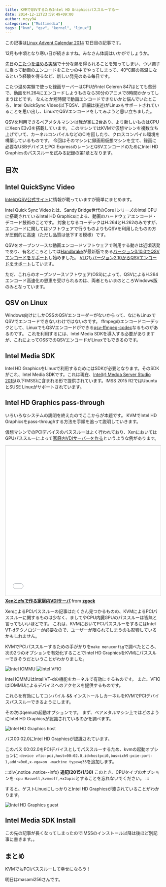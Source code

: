 ```yaml
---
title: KVMでQSVするためIntel HD Graphicsパススルーするー
date: 2014-12-12T23:59:49+09:00
author: mzyy94
categories: ["Multimedia"]
tags: ["kvm", "qsv", "kernel", "linux"]
---
```


この記事は[Linux Advent Calendar 2014](http://qiita.com/advent-calendar/2014/linux) 12日目の記事です。

12月も中頃となり寒い日が続きますね。みなさん体調はいかがでしょうか。

先日の[こたつを温める実験](../2014/2014-12-10-kotatsu-heating.md)で十分な熱を得られることを知ってしまい、つい調子に乗って動画のエンコードをこたつの中でやってしまって、40℃超の高温になるという経験を得るなど、新しい発見のある毎日です。

こたつ温め実験で使った録画サーバーはCPUがIntel Celeron 847はとても貧弱で、動画をH.264にエンコードしようものなら30分のアニメで8時間かかってしまうほどです。
なんとか短時間で動画エンコードできないかと悩んでいたところ、Intel QuickSync Video(以下QSV、詳細は後述)がLinuxもサポートされていることを思い出し、LinuxでQSVエンコードをしてみようと思い立ちました。

QSVを利用できるベアメタルマシンは我が家に2台あり、より新しいものはCPUにXeon E3v3を搭載しています。
このマシンではKVMで仮想マシンを複数立ち上げていて、カーネルコンパイルなどのCIを回したり、クロスコンパイル環境を構築しているものです。
今回はそのマシンに録画用仮想マシンを立て、録画に必要なUSBデバイスとPCI ExpressのレーンとQSVエンコードのためにIntel HD Graphicsのパススルーを試みる記録の第1章となります。

<!-- more -->
## 目次


## Intel QuickSync Video

[IntelのQSV公式サイト](http://www.intel.co.jp/content/www/jp/ja/architecture-and-technology/quick-sync-video/quick-sync-video-general.html)に情報が載っていますが簡単にまとめます。

Intel Quick Sync Videoとは、Sandy Bridge世代のCore iシリーズのIntel CPUに搭載されているIntel HD Graphicsによる、動画のハードウェアエンコード・デコード技術のことです。
対象となるコーデックはH.264とH.262のみですが、エンコードに関してはソフトウェアで行うものよりもQSVを利用したものの方が圧倒的に高速（ただし品質は低下する模様）です。

QSVをオープンソースな動画エンコードソフトウェアで利用する動きは近頃活発であり、有名どころとしては[Handbrake](https://handbrake.fr)が最新版である[バージョン0.10.0でQSVエンコードをサポート](https://handbrake.fr/news.php?article=27)し始めました。
[VLC](http://www.videolan.org)も[バージョン2.10からQSVエンコードをサポート](http://www.videolan.org/vlc/releases/2.1.0.html)しています。

ただ、これらのオープンソースソフトウェア(OSS)によって、QSVによるH.264エンコード高速化の恩恵を受けられるのは、両者ともいまのところWindows版のみとなっています。


## QSV on Linux

Windows向けにしかOSSのQSVエンコーダーがないからって、なにもLinuxでQSVでエンコードできないわけではないのです。
ffmpegのエンコードコーデックとして、LinuxでもQSVエンコードができる[qsv-ffmpeg-codec](https://github.com/shenhailuanma/qsv-ffmpeg-codec)なるものがあるのです。
これを利用するには、Intel Media SDKを導入する必要がありますが、これによってOSSでのQSVエンコードがLinuxでもできるのです。


## Intel Media SDK

Intel HD GraphicsをLinuxで利用するためにはSDKが必要となります。そのSDKがこれ、Intel Media SDKです。これは現在、[Intel(r) Medoa Server Studio 2015](https://software.intel.com/en-us/intel-media-server-studio)(以下IMSS)に含まれる形で提供されています。IMSS 2015 R2ではUbuntuとSUSE Linuxがサポートされています。


## Intel HD Graphics pass-through

いろいろなシステムの説明を終えたのでここからが本題です。
KVMでIntel HD Graphicsをpass-throughする方法を手順を追って説明していきます。

仮想マシンでのPCIデバイスのパススルーはよく行われており、XenにおいてはGPUパススルーによって[家庭内VDIサーバーを作る](http://www.slideshare.net/zgock/203o)というような例があります。

<iframe src="//www.slideshare.net/slideshow/embed_code/key/bjnCgn3SxvB1Nf" width="595" height="485" frameborder="0" marginwidth="0" marginheight="0" scrolling="no" style="border:1px solid #CCC; border-width:1px; margin-bottom:5px; max-width: 100%;" allowfullscreen> </iframe> <div style="margin-bottom:5px"> <strong> <a href="//www.slideshare.net/zgock/203o" title="Xenとzfsで作る家庭内VDIサーバ" target="_blank">Xenとzfsで作る家庭内VDIサーバ</a> </strong> from <strong><a target="_blank" href="//www.slideshare.net/zgock">zgock</a></strong> </div>

XenによるPCIパススルーの記事はたくさん見つかるものの、KVMによるPCIパススルーに関するものは少なく、ましてやCPU内臓GPUのパススルーは皆無と言ってもいいほどです。
これは、KVMにおいてPCIパススルーをするにはIntel VT-dテクノロジーが必要なので、ユーザーが限られてしまうのも影響しているかもしれません。

KVMでPCIパススルーするための手がかりを`make menuconfig`で調べたところ、次の2つのオプションを有効化することでIntel HD GraphicsをKVMにパススルーできそうだということがわかりました。

![Intel IOMMU](/assets/images/2014/12/12/Intel-IOMMU-option.png)
![Intel VFIO](/assets/images/2014/12/12/VFIO-option.png)

Intel IOMMUはIntel VT-dの機能をカーネルで有効にするものです。
また、VFIOはIOMMUによるデバイスへのアクセスを提供するものです。

これらを有効にしてコンパイル && インストールしカーネルをKVMでPCIデバイスパススルーできるようにします。

その次はqemuの起動オプションです。
まず、ベアメタルマシン上ではどのようにIntel HD Graphicsが認識されているのかを調べます。

![Intel HD Graphics host](/assets/images/2014/12/12/Intel-HD-Graphics-Host.png)

バス00:02.0にIntel HD Graphicsが認識されています。

このバス 00:02.0をPCIデバイスとしてパススルーするため、kvmの起動オプションに`-device vfio-pci,host=00:02.0,id=hostpci0,bus=ich9-pcie-port-1,addr=0x0,x-vga=on -machine type=q35`を追加します。

:::div{.notice .notice--info}
**追記(2015/1/30)** このとき、CPUタイプのオプションを`-cpu Haswell,kvm=off,+x2apic`とすることを忘れないでください。
:::

すると、ゲストLinuxにしっかりとIntel HD Graphicsが渡されていることがわかります。

![Intel HD Graphics guest](/assets/images/2014/12/12/Intel-HD-Graphics-Guest.png)

## Intel Media SDK Install

この先の記事が長くなってしまったのでIMSSのインストール以降は後ほど別記事に書きます。。


## まとめ

KVMでもPCIパススルーして幸せになろう！


明日はmasami256さんです。
